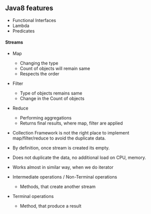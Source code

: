## Java8 features

 - Functional Interfaces
 - Lambda
 - Predicates
 
#### Streams

 - Map 
   - Changing the type 
   - Count of objects will remain same
   - Respects the order

 - Filter
   - Type of objects remains same
   - Change in the Count of objects

 - Reduce
   - Performing aggregations
   - Returns final results, where map, filter are applied

 - Collection Framework is not the right place to implement map/filter/reduce to avoid the duplicate data.
 - By definition, once stream is created its empty.
 - Does not duplicate the data, no additional load on CPU, memory.
 - Works almost in similar way, when we do iterator

 - Intermediate operations / Non-Terminal operations
   - Methods, that create another stream

 - Terminal operations
   - Method, that produce a result

